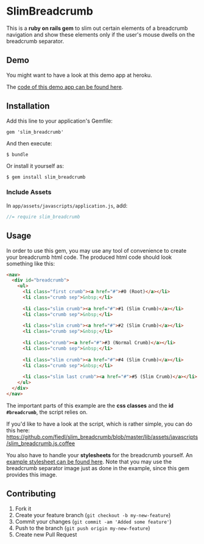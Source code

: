 # SlimBreadcrumb

This is a **ruby on rails gem** to slim out certain elements of a breadcrumb navigation and show these elements only if the user's mouse dwells on the breadcrumb separator.

## Demo

You might want to have a look at this demo app at heroku.

The [code of this demo app can be found here](https://github.com/fiedl/slim_breadcrumb/tree/master/test_app).

## Installation

Add this line to your application's Gemfile:

    gem 'slim_breadcrumb'

And then execute:

    $ bundle

Or install it yourself as:

    $ gem install slim_breadcrumb

### Include Assets

In `app/assets/javascripts/application.js`, add:

```javascript
//= require slim_breadcrumb
```
## Usage

In order to use this gem, you may use any tool of convenience to create your breadcrumb html code. The produced html code should look something like this:

```html
<nav>
  <div id="breadcrumb">
    <ul>
	  <li class="first crumb"><a href="#">#0 (Root)</a></li>
	  <li class="crumb sep">&nbsp;</li>
			  
	  <li class="slim crumb"><a href="#">#1 (Slim Crumb)</a></li>
	  <li class="crumb sep">&nbsp;</li>
				  
	  <li class="slim crumb"><a href="#">#2 (Slim Crumb)</a></li>
	  <li class="crumb sep">&nbsp;</li>
							  
	  <li class="crumb"><a href="#">#3 (Normal Crumb)</a></li>
	  <li class="crumb sep">&nbsp;</li>
									  
	  <li class="slim crumb"><a href="#">#4 (Slim Crumb)</a></li>
	  <li class="crumb sep">&nbsp;</li>
													  
	  <li class="slim last crumb"><a href="#">#5 (Slim Crumb)</a></li>
    </ul>
  </div>
</nav>
```

The important parts of this example are the **css classes** and the **id `#breadcrumb`**, the script relies on.

If you'd like to have a look at the script, which is rather simple, you can do this here:
https://github.com/fiedl/slim_breadcrumb/blob/master/lib/assets/javascripts/slim_breadcrumb.js.coffee

You also have to handle your **stylesheets** for the breadcrumb yourself. An [example stylesheet can be found here](https://github.com/fiedl/slim_breadcrumb/blob/master/test_app/app/assets/stylesheets/breadcrumb.css.sass). Note that you may use the breadcrumb separator image just as done in the example, since this gem provides this image.

## Contributing

1. Fork it
2. Create your feature branch (`git checkout -b my-new-feature`)
3. Commit your changes (`git commit -am 'Added some feature'`)
4. Push to the branch (`git push origin my-new-feature`)
5. Create new Pull Request
